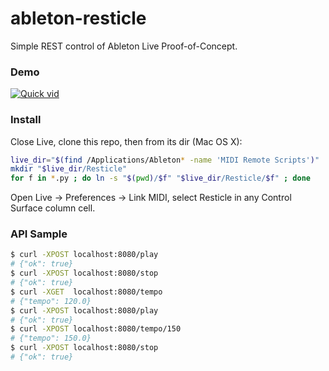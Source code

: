 # ableton-resticle

Simple REST control of Ableton Live Proof-of-Concept.

### Demo

[![Quick vid](https://img.youtube.com/vi/R38JhEbVTUc/maxresdefault.jpg)](https://youtu.be/R38JhEbVTUc)

### Install

Close Live, clone this repo, then from its dir (Mac OS X):
```bash
live_dir="$(find /Applications/Ableton* -name 'MIDI Remote Scripts')"
mkdir "$live_dir/Resticle"
for f in *.py ; do ln -s "$(pwd)/$f" "$live_dir/Resticle/$f" ; done
```

Open Live -> Preferences -> Link MIDI, select Resticle in any Control Surface column cell.

### API Sample

```bash
$ curl -XPOST localhost:8080/play
# {"ok": true}
$ curl -XPOST localhost:8080/stop
# {"ok": true}
$ curl -XGET  localhost:8080/tempo
# {"tempo": 120.0}
$ curl -XPOST localhost:8080/play
# {"ok": true}
$ curl -XPOST localhost:8080/tempo/150
# {"tempo": 150.0}
$ curl -XPOST localhost:8080/stop
# {"ok": true}
```